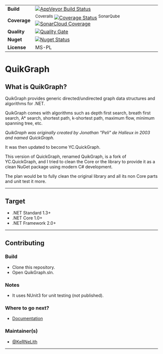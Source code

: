 | | |
| --- | --- |
| **Build** | [![AppVeyor Build Status](https://ci.appveyor.com/api/projects/status/github/KeRNeLith/QuikGraph?branch=master&svg=true)](https://ci.appveyor.com/project/KeRNeLith/quikgraph) |
| **Coverage** | <sup>Coveralls</sup> [![Coverage Status](https://coveralls.io/repos/github/KeRNeLith/QuikGraph/badge.svg?branch=master)](https://coveralls.io/github/KeRNeLith/QuikGraph?branch=master) <sup>SonarQube</sup> [![SonarCloud Coverage](https://sonarcloud.io/api/project_badges/measure?project=quikgraph&metric=coverage)](https://sonarcloud.io/component_measures/metric/coverage/list?id=quikgraph) | 
| **Quality** | [![Quality Gate](https://sonarcloud.io/api/project_badges/measure?project=quikgraph&metric=alert_status)](https://sonarcloud.io/dashboard?id=quikgraph) | 
| **Nuget** | [![Nuget Status](https://img.shields.io/nuget/v/quikgraph.svg)](https://www.nuget.org/packages/QuikGraph) |
| **License** | MS-PL |

# QuikGraph

## What is **QuikGraph**?

QuikGraph provides generic directed/undirected graph data structures and algorithms for .NET.

QuikGraph comes with algorithms such as depth first search, breath first search, A* search, shortest path, k-shortest path, maximum flow, minimum spanning tree, etc.

*QuikGraph was originally created by Jonathan "Peli" de Halleux in 2003 and named QuickGraph.*

It was then updated to become YC.QuickGraph.

This version of QuickGraph, renamed QuikGraph, is a fork of YC.QuickGraph, and I tried to clean the Core or the library to provide it as a clean NuGet package using modern C# development.

The plan would be to fully clean the original library and all its non Core parts and unit test it more.

---

## Target

- .NET Standard 1.3+
- .NET Core 1.0+
- .NET Framework 2.0+

---

## Contributing

### Build

* Clone this repository.
* Open QuikGraph.sln.

### Notes

- It uses NUnit3 for unit testing (not published).

### Where to go next?

* [Documentation](https://quickgraph.codeplex.com/documentation)

### Maintainer(s)

* [@KeRNeLith](https://github.com/KeRNeLith)

---